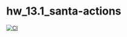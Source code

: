 # hw_13.1_santa-actions

[![CI](https://github.com/tanyajoe/hw_13.1_santa-actions/actions/workflows/blank.yml/badge.svg)](https://github.com/tanyajoe/hw_13.1_santa-actions/actions/workflows/blank.yml)
